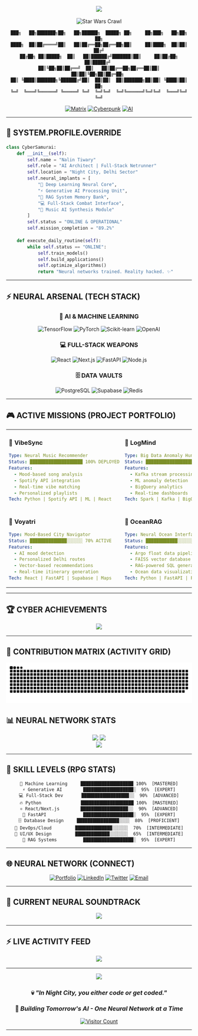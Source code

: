 <p align="center">
  <img src="https://capsule-render.vercel.app/api?type=waving&color=0:ff0080,50:8000ff,100:00ffff&height=200&section=header&text=KUMAR%20NALIN&fontSize=60&fontAlign=50&fontColor=ffffff&animation=fadeIn&fontAlignY=35&descAlign=50&descAlignY=60&descSize=20" />
</p>
<p align="center">
  <img src="https://readme-typing-svg.herokuapp.com?font=Press+Start+2P&size=20&color=FFE81F&center=true&vCenter=true&width=800&height=200&lines=A+long+time+ago+in+a+repo+far,+far+away...;There+was+a+developer+named+Nalin+👨‍💻;Who+mastered+AI,+ML+and+the+Web;Building+intelligent+apps+and+systems...;The+adventure+continues+➡️" alt="Star Wars Crawl" />
</p>
<div align="center">
  
```ascii
███╗   ██╗███████╗██╗   ██╗██████╗  █████╗ ██╗     ██╗███╗   ██╗██╗  ██╗
████╗  ██║██╔════╝██║   ██║██╔══██╗██╔══██╗██║     ██║████╗  ██║██║ ██╔╝
██╔██╗ ██║█████╗  ██║   ██║██████╔╝███████║██║     ██║██╔██╗ ██║█████╔╝ 
██║╚██╗██║██╔══╝  ██║   ██║██╔══██╗██╔══██║██║     ██║██║╚██╗██║██╔═██╗ 
██║ ╚████║███████╗╚██████╔╝██║  ██║██║  ██║███████╗██║██║ ╚████║██║  ██╗
╚═╝  ╚═══╝╚══════╝ ╚═════╝ ╚═╝  ╚═╝╚═╝  ╚═╝╚══════╝╚═╝╚═╝  ╚═══╝╚═╝  ╚═╝
```

</div>


<div align="center">

[![Matrix](https://img.shields.io/badge/STATUS-ONLINE-00ff00?style=for-the-badge&logo=matrix&logoColor=black&labelColor=000000)](https://github.com/your-username)
[![Cyberpunk](https://img.shields.io/badge/LOCATION-NIGHT_CITY-ff0080?style=for-the-badge&logo=cityscape&logoColor=white&labelColor=000000)](https://github.com/your-username)
[![AI](https://img.shields.io/badge/NEURAL_LINK-ACTIVE-00ffff?style=for-the-badge&logo=brain&logoColor=black&labelColor=000000)](https://github.com/your-username)

</div>

---

## 🌃 SYSTEM.PROFILE.OVERRIDE

```python
class CyberSamurai:
    def __init__(self):
        self.name = "Nalin Tiwary"
        self.role = "AI Architect | Full-Stack Netrunner"
        self.location = "Night City, Delhi Sector"
        self.neural_implants = [
            "🧠 Deep Learning Neural Core",
            "⚡ Generative AI Processing Unit", 
            "🔮 RAG System Memory Bank",
            "💻 Full-Stack Combat Interface",
            "🎵 Music AI Synthesis Module"
        ]
        self.status = "ONLINE & OPERATIONAL"
        self.mission_completion = "89.2%"
    
    def execute_daily_routine(self):
        while self.status == "ONLINE":
            self.train_models()
            self.build_applications()
            self.optimize_algorithms()
            return "Neural networks trained. Reality hacked. ✨"
```

---

## ⚡ NEURAL ARSENAL (TECH STACK)

<div align="center">

### 🤖 **AI & MACHINE LEARNING**
![TensorFlow](https://img.shields.io/badge/TensorFlow-FF6F00?style=for-the-badge&logo=tensorflow&logoColor=white)
![PyTorch](https://img.shields.io/badge/PyTorch-EE4C2C?style=for-the-badge&logo=pytorch&logoColor=white)
![Scikit-learn](https://img.shields.io/badge/scikit--learn-F7931E?style=for-the-badge&logo=scikit-learn&logoColor=white)
![OpenAI](https://img.shields.io/badge/OpenAI-412991?style=for-the-badge&logo=openai&logoColor=white)

### 💻 **FULL-STACK WEAPONS**
![React](https://img.shields.io/badge/React-20232A?style=for-the-badge&logo=react&logoColor=61DAFB)
![Next.js](https://img.shields.io/badge/Next.js-000000?style=for-the-badge&logo=nextdotjs&logoColor=white)
![FastAPI](https://img.shields.io/badge/FastAPI-009688?style=for-the-badge&logo=fastapi&logoColor=white)
![Node.js](https://img.shields.io/badge/Node.js-43853D?style=for-the-badge&logo=node.js&logoColor=white)

### 🗄️ **DATA VAULTS**
![PostgreSQL](https://img.shields.io/badge/PostgreSQL-316192?style=for-the-badge&logo=postgresql&logoColor=white)
![Supabase](https://img.shields.io/badge/Supabase-3ECF8E?style=for-the-badge&logo=supabase&logoColor=white)
![Redis](https://img.shields.io/badge/Redis-DC382D?style=for-the-badge&logo=redis&logoColor=white)

</div>

---

## 🎮 ACTIVE MISSIONS (PROJECT PORTFOLIO)

<table align="center">
<tr>
<td width="50%">

### 🎵 **VibeSync**
```yaml
Type: Neural Music Recommender
Status: ████████████████████ 100% DEPLOYED
Features:
  - Mood-based song analysis
  - Spotify API integration  
  - Real-time vibe matching
  - Personalized playlists
Tech: Python | Spotify API | ML | React
```

</td>
<td width="50%">

### 📡 **LogMind**
```yaml
Type: Big Data Anomaly Hunter  
Status: ████████████████████ 90% BETA
Features:
  - Kafka stream processing
  - ML anomaly detection
  - BigQuery analytics
  - Real-time dashboards
Tech: Spark | Kafka | BigQuery | Python
```

</td>
</tr>
<tr>
<td width="50%">

### 🌆 **Voyatri**
```yaml
Type: Mood-Based City Navigator
Status: ██████████████░░░░░░ 70% ACTIVE
Features:
  - AI mood detection
  - Personalized Delhi routes
  - Vector-based recommendations
  - Real-time itinerary generation
Tech: React | FastAPI | Supabase | Maps
```

</td>
<td width="50%">

### 🔮 **OceanRAG**
```yaml
Type: Neural Ocean Interface
Status: ████████████░░░░░░░░ 60% DEVELOPMENT
Features:
  - Argo float data pipeline
  - FAISS vector database
  - RAG-powered SQL generation
  - Ocean data visualization
Tech: Python | FastAPI | FAISS | Plotly
```

</td>
</tr>
</table>

---

## 🏆 CYBER ACHIEVEMENTS

<div align="center">
  <img src="https://github-profile-trophy.vercel.app/api/?username=your-username&theme=radical&no-frame=true&no-bg=true&margin-w=4&row=2&column=4" />
</div>

---

## 🐍 CONTRIBUTION MATRIX (ACTIVITY GRID)

<p align="center">
  <img src="https://raw.githubusercontent.com/Platane/snk/output/github-contribution-grid-snake-dark.svg" alt="snake"/>
</p>

## 📊 NEURAL NETWORK STATS

<div align="center">
  <img height="180em" src="https://github-readme-stats.vercel.app/api?username=your-username&show_icons=true&theme=radical&include_all_commits=true&count_private=true&title_color=00ffff&icon_color=ff0080&text_color=ffffff&bg_color=0d1117&border_color=ff0080"/>
  <img height="180em" src="https://github-readme-stats.vercel.app/api/top-langs/?username=your-username&layout=compact&theme=radical&title_color=00ffff&text_color=ffffff&bg_color=0d1117&border_color=ff0080"/>
</div>

<div align="center">
  <img src="https://github-readme-streak-stats.herokuapp.com/?user=your-username&theme=radical&background=0d1117&border=ff0080&stroke=00ffff&ring=ff0080&fire=ffed00&currStreakLabel=00ffff" />
</div>

---

## 🎯 SKILL LEVELS (RPG STATS)

<div align="center">

```
🤖 Machine Learning     ████████████████████ 100%  [MASTERED]
⚡ Generative AI        ███████████████████░  95%  [EXPERT]
💻 Full-Stack Dev       ██████████████████░░  90%  [ADVANCED]
🔥 Python               ████████████████████ 100%  [MASTERED]
⚛️ React/Next.js        ██████████████████░░  90%  [ADVANCED]
🚀 FastAPI              ███████████████████░  95%  [EXPERT]
🗄️ Database Design     ████████████████░░░░  80%  [PROFICIENT]
🐳 DevOps/Cloud         ██████████████░░░░░░  70%  [INTERMEDIATE]
🎨 UI/UX Design         █████████████░░░░░░░  65%  [INTERMEDIATE]
🔮 RAG Systems          ███████████████████░  95%  [EXPERT]
```

</div>

---

## 🌐 NEURAL NETWORK (CONNECT)

<div align="center">

[![Portfolio](https://img.shields.io/badge/🌐_PORTFOLIO-000000?style=for-the-badge&logo=react&logoColor=00ffff)](https://your-portfolio.com)
[![LinkedIn](https://img.shields.io/badge/💼_LINKEDIN-0077B5?style=for-the-badge&logo=linkedin&logoColor=white)](https://linkedin.com/in/your-profile)
[![Twitter](https://img.shields.io/badge/🐦_TWITTER-1DA1F2?style=for-the-badge&logo=twitter&logoColor=white)](https://twitter.com/your-handle)
[![Email](https://img.shields.io/badge/📧_SECURE_LINK-D14836?style=for-the-badge&logo=gmail&logoColor=white)](mailto:your-email@gmail.com)

</div>

---

## 🎵 CURRENT NEURAL SOUNDTRACK

<div align="center">
  <img src="https://spotify-recently-played-readme.vercel.app/api?user=your-spotify-username&count=1&unique=true" />
</div>

---

## ⚡ LIVE ACTIVITY FEED

<div align="center">
  <img src="https://github-readme-activity-graph.vercel.app/graph?username=your-username&theme=redical&bg_color=0d1117&color=00ffff&line=ff0080&point=ffed00&area=true&hide_border=true" />
</div>

---

<div align="center">
  <img src="https://capsule-render.vercel.app/api?type=waving&color=0:00ffff,50:ff0080,100:ffed00&height=120&section=footer&animation=fadeIn" />
</div>

<div align="center">
  
### 💀 *"In Night City, you either code or get coded."*
### 🌃 *Building Tomorrow's AI - One Neural Network at a Time*

[![Visitor Count](https://komarev.com/ghpvc/?username=your-username&color=ff0080&style=for-the-badge&label=GHOST+VISITORS)](https://github.com/your-username)

</div>

---

